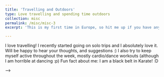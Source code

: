 ```yaml
---
title: 'Travelling and Outdoors'
type: Love travelling and spending time outdoors
collection: misc
permalink: /misc/misc-3
excerpt: 'This is my first time in Europe, so hit me up if you have any suggestions about places that I could visit! I stay in Saarbrücken, which is in southwestern Germany.'

---
```


I love travelling! I recently started going on solo trips and I absolutely love it. Will be happy to hear your thoughts, and suggestions :)
I also try to keep myself active throughout the week, mostly cardio/dance workouts (although I am horrible at dancing :p)
Fun fact about me: I am a black belt in Karate! :D

<!-- 
Heading 1
======

Heading 2
======

Heading 3
====== -->
 -->


